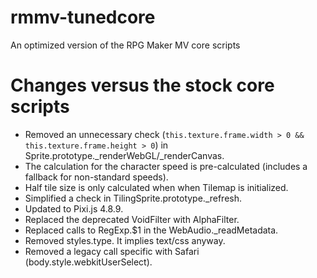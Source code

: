 # rmmv-tunedcore
An optimized version of the RPG Maker MV core scripts

# Changes versus the stock core scripts
- Removed an unnecessary check (`this.texture.frame.width > 0 && this.texture.frame.height > 0`) in Sprite.prototype._renderWebGL/_renderCanvas.
- The calculation for the character speed is pre-calculated (includes a fallback for non-standard speeds).
- Half tile size is only calculated when when Tilemap is initialized.
- Simplified a check in TilingSprite.prototype._refresh.
- Updated to Pixi.js 4.8.9.
- Replaced the deprecated VoidFilter with AlphaFilter.
- Replaced calls to RegExp.$1 in the WebAudio._readMetadata.
- Removed styles.type. It implies text/css anyway.
- Removed a legacy call specific with Safari (body.style.webkitUserSelect).